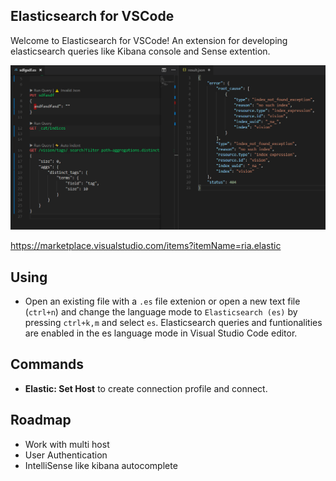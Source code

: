 ## Elasticsearch for VSCode

Welcome to Elasticsearch for VSCode! An extension for developing elasticsearch queries like Kibana console and Sense extention.

![shot](shots/scr-0.6.5.png)

https://marketplace.visualstudio.com/items?itemName=ria.elastic

## Using

- Open an existing file with a `.es` file extenion or open a new text file (`ctrl+n`) and change the language mode to `Elasticsearch (es)` by pressing `ctrl+k,m` and select `es`. Elasticsearch queries and funtionalities are enabled in the es language mode in Visual Studio Code editor.


## Commands

- **Elastic: Set Host** to create connection profile and connect.

## Roadmap

- Work with multi host
- User Authentication
- IntelliSense like kibana autocomplete
